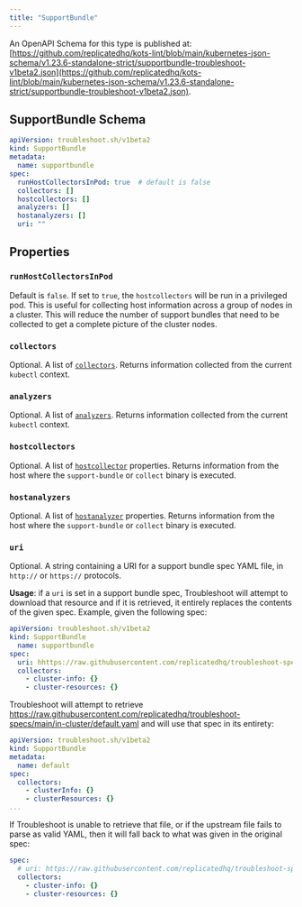 ```yaml
---
title: "SupportBundle"
---
```


An OpenAPI Schema for this type is published at: [https://github.com/replicatedhq/kots-lint/blob/main/kubernetes-json-schema/v1.23.6-standalone-strict/supportbundle-troubleshoot-v1beta2.json](https://github.com/replicatedhq/kots-lint/blob/main/kubernetes-json-schema/v1.23.6-standalone-strict/supportbundle-troubleshoot-v1beta2.json).

## SupportBundle Schema

```yaml
apiVersion: troubleshoot.sh/v1beta2
kind: SupportBundle
metadata:
  name: supportbundle
spec:
  runHostCollectorsInPod: true  # default is false 
  collectors: []
  hostcollectors: []
  analyzers: []
  hostanalyzers: []
  uri: ""
```

## Properties

### `runHostCollectorsInPod`
Default is `false`.  If set to `true`, the `hostcollectors` will be run in a privileged pod.  This is useful for collecting host information across a group of nodes in a cluster. This will reduce the number of support bundles that need to be collected to get a complete picture of the cluster nodes.

### `collectors`

Optional. A list of [`collectors`](https://troubleshoot.sh/docs/collect/).  Returns information collected from the current `kubectl` context.

### `analyzers`

Optional. A list of [`analyzers`](https://troubleshoot.sh/docs/analyze/).  Returns information collected from the current `kubectl` context.

### `hostcollectors`

Optional. A list of [`hostcollector`](https://troubleshoot.sh/docs/host-collect-analyze/overview/) properties.  Returns information from the host where the `support-bundle` or `collect` binary is executed.

### `hostanalyzers`

Optional. A list of [`hostanalyzer`](https://troubleshoot.sh/docs/host-collect-analyze/overview/) properties.  Returns information from the host where the `support-bundle` or `collect` binary is executed.

### `uri`

Optional.  A string containing a URI for a support bundle spec YAML file, in `http://` or `https://` protocols.

**Usage**: if a `uri` is set in a support bundle spec, Troubleshoot will attempt to download that resource and if it is retrieved, it entirely replaces the contents of the given spec.  Example, given the following spec:

```yaml
apiVersion: troubleshoot.sh/v1beta2
kind: SupportBundle
  name: supportbundle
spec:
  uri: hhttps://raw.githubusercontent.com/replicatedhq/troubleshoot-specs/main/in-cluster/default.yaml
  collectors:
    - cluster-info: {}
    - cluster-resources: {}
```

Troubleshoot will attempt to retrieve <https://raw.githubusercontent.com/replicatedhq/troubleshoot-specs/main/in-cluster/default.yaml> and will use that spec in its entirety:

```yaml
apiVersion: troubleshoot.sh/v1beta2
kind: SupportBundle
metadata:
  name: default
spec:
  collectors:
    - clusterInfo: {}
    - clusterResources: {}
...
```

If Troubleshoot is unable to retrieve that file, or if the upstream file fails to parse as valid YAML, then it will fall back to what was given in the original spec:

```yaml
spec:
  # uri: https://raw.githubusercontent.com/replicatedhq/troubleshoot-specs/main/in-cluster/default.yaml
  collectors:
    - cluster-info: {}
    - cluster-resources: {}
```
